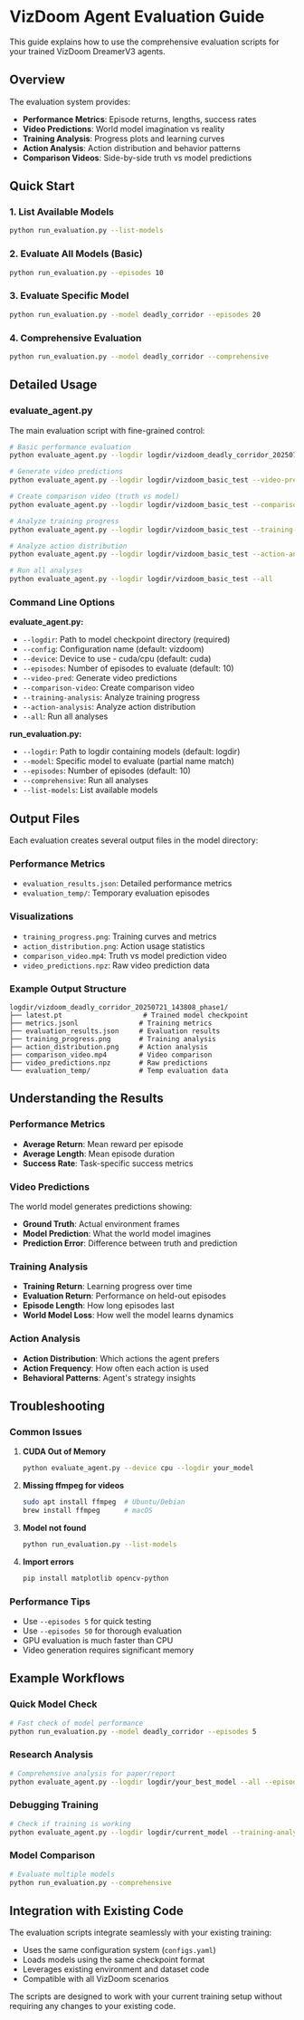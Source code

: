 # VizDoom Agent Evaluation Guide

This guide explains how to use the comprehensive evaluation scripts for your trained VizDoom DreamerV3 agents.

## Overview

The evaluation system provides:
- **Performance Metrics**: Episode returns, lengths, success rates
- **Video Predictions**: World model imagination vs reality
- **Training Analysis**: Progress plots and learning curves  
- **Action Analysis**: Action distribution and behavior patterns
- **Comparison Videos**: Side-by-side truth vs model predictions

## Quick Start

### 1. List Available Models
```bash
python run_evaluation.py --list-models
```

### 2. Evaluate All Models (Basic)
```bash
python run_evaluation.py --episodes 10
```

### 3. Evaluate Specific Model
```bash
python run_evaluation.py --model deadly_corridor --episodes 20
```

### 4. Comprehensive Evaluation
```bash
python run_evaluation.py --model deadly_corridor --comprehensive
```

## Detailed Usage

### evaluate_agent.py

The main evaluation script with fine-grained control:

```bash
# Basic performance evaluation
python evaluate_agent.py --logdir logdir/vizdoom_deadly_corridor_20250721_143808_phase1 --episodes 10

# Generate video predictions
python evaluate_agent.py --logdir logdir/vizdoom_basic_test --video-pred

# Create comparison video (truth vs model)
python evaluate_agent.py --logdir logdir/vizdoom_basic_test --comparison-video

# Analyze training progress
python evaluate_agent.py --logdir logdir/vizdoom_basic_test --training-analysis

# Analyze action distribution
python evaluate_agent.py --logdir logdir/vizdoom_basic_test --action-analysis

# Run all analyses
python evaluate_agent.py --logdir logdir/vizdoom_basic_test --all
```

### Command Line Options

**evaluate_agent.py:**
- `--logdir`: Path to model checkpoint directory (required)
- `--config`: Configuration name (default: vizdoom)
- `--device`: Device to use - cuda/cpu (default: cuda)
- `--episodes`: Number of episodes to evaluate (default: 10)
- `--video-pred`: Generate video predictions
- `--comparison-video`: Create comparison video
- `--training-analysis`: Analyze training progress
- `--action-analysis`: Analyze action distribution
- `--all`: Run all analyses

**run_evaluation.py:**
- `--logdir`: Path to logdir containing models (default: logdir)
- `--model`: Specific model to evaluate (partial name match)
- `--episodes`: Number of episodes (default: 10)
- `--comprehensive`: Run all analyses
- `--list-models`: List available models

## Output Files

Each evaluation creates several output files in the model directory:

### Performance Metrics
- `evaluation_results.json`: Detailed performance metrics
- `evaluation_temp/`: Temporary evaluation episodes

### Visualizations
- `training_progress.png`: Training curves and metrics
- `action_distribution.png`: Action usage statistics
- `comparison_video.mp4`: Truth vs model prediction video
- `video_predictions.npz`: Raw video prediction data

### Example Output Structure
```
logdir/vizdoom_deadly_corridor_20250721_143808_phase1/
├── latest.pt                    # Trained model checkpoint
├── metrics.jsonl               # Training metrics
├── evaluation_results.json     # Evaluation results
├── training_progress.png       # Training analysis
├── action_distribution.png     # Action analysis
├── comparison_video.mp4        # Video comparison
├── video_predictions.npz       # Raw predictions
└── evaluation_temp/            # Temp evaluation data
```

## Understanding the Results

### Performance Metrics
- **Average Return**: Mean reward per episode
- **Average Length**: Mean episode duration
- **Success Rate**: Task-specific success metrics

### Video Predictions
The world model generates predictions showing:
- **Ground Truth**: Actual environment frames
- **Model Prediction**: What the world model imagines
- **Prediction Error**: Difference between truth and prediction

### Training Analysis
- **Training Return**: Learning progress over time
- **Evaluation Return**: Performance on held-out episodes
- **Episode Length**: How long episodes last
- **World Model Loss**: How well the model learns dynamics

### Action Analysis
- **Action Distribution**: Which actions the agent prefers
- **Action Frequency**: How often each action is used
- **Behavioral Patterns**: Agent's strategy insights

## Troubleshooting

### Common Issues

1. **CUDA Out of Memory**
   ```bash
   python evaluate_agent.py --device cpu --logdir your_model
   ```

2. **Missing ffmpeg for videos**
   ```bash
   sudo apt install ffmpeg  # Ubuntu/Debian
   brew install ffmpeg      # macOS
   ```

3. **Model not found**
   ```bash
   python run_evaluation.py --list-models
   ```

4. **Import errors**
   ```bash
   pip install matplotlib opencv-python
   ```

### Performance Tips

- Use `--episodes 5` for quick testing
- Use `--episodes 50` for thorough evaluation
- GPU evaluation is much faster than CPU
- Video generation requires significant memory

## Example Workflows

### Quick Model Check
```bash
# Fast check of model performance
python run_evaluation.py --model deadly_corridor --episodes 5
```

### Research Analysis
```bash
# Comprehensive analysis for paper/report
python evaluate_agent.py --logdir logdir/your_best_model --all --episodes 50
```

### Debugging Training
```bash
# Check if training is working
python evaluate_agent.py --logdir logdir/current_model --training-analysis
```

### Model Comparison
```bash
# Evaluate multiple models
python run_evaluation.py --comprehensive
```

## Integration with Existing Code

The evaluation scripts integrate seamlessly with your existing training:

- Uses the same configuration system (`configs.yaml`)
- Loads models using the same checkpoint format
- Leverages existing environment and dataset code
- Compatible with all VizDoom scenarios

The scripts are designed to work with your current training setup without requiring any changes to your existing code.
